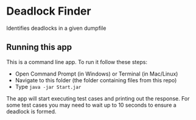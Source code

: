 # Deadlock Finder
Identifies deadlocks in a given dumpfile

## Running this app
This is a command line app. To run it follow these steps: 
- Open Command Prompt (in Windows) or Terminal (in Mac/Linux) 
- Navigate to this folder (the folder containing files from this repo)
- Type `java -jar Start.jar`

The app will start executing test cases and printing out the response. For some test cases you may need to wait up to 10 seconds to ensure a deadlock is formed.
